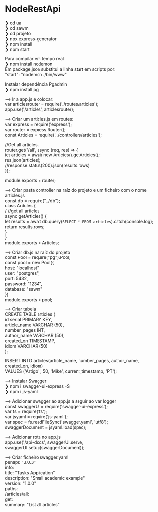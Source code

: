 # NodeRestApi

❯ cd ua \
❯ cd sawm \
❯ cd projeto \
❯ npx express-generator \
❯ npm install \
❯ npm start


Para compilar em tempo real \
❯ npm install nodemon \
Em package.json substitui a linha start em scripts por: \
"start": "nodemon ./bin/www"


Instalar dependência Pgadmin \
❯ npm install pg 




—> Ir a app.js e colocar: \
var articlesrouter = require('./routes/articles'); \
app.use('/articles', articlesrouter);




—> Criar um articles.js em routes: \
var express = require('express'); \
var router = express.Router(); \
const Articles = require('../controllers/articles');

//Get all articles. \
router.get('/all', async (req, res) => { \
    let articles = await new Articles().getArticles(); \
    res.json(articles); \
    //response.status(200).json(results.rows) \
});

module.exports = router;




—> Criar pasta controller na raíz do projeto e um ficheiro com o nome articles.js \
const db = require("../db"); \
class Articles { \
  /  //get all articles \
  async getArticles() { \
    let results = await db.query(`SELECT * FROM articles`).catch(console.log); \
    return results.rows; \
  } \
} \
module.exports = Articles;



—> Criar db.js na raíz do projeto \
const Pool = require("pg").Pool; \
const pool = new Pool({ \
    host: "localhost", \
    user: "postgres", \
    port: 5432, \
    password: "1234", \
    database: "sawm" \
}) \
module.exports = pool;


—> Criar tabela \
CREATE TABLE articles ( \
  id serial PRIMARY KEY, \
  article_name VARCHAR (50), \
  number_pages INT, \
  author_name VARCHAR (50), \
  created_on TIMESTAMP, \
  idiom VARCHAR (50) \
);

INSERT INTO articles(article_name, number_pages, author_name, created_on, idiom) \
VALUES ('Artigo1', 50, 'Mike', current_timestamp, 'PT');



—> Instalar Swagger \
❯ npm i swagger-ui-express -S \
❯ npm i js-yaml


—> Adicionar swagger ao app.js a seguir ao var logger \
const swaggerUI = require('swagger-ui-express'); \
var fs = require('fs'); \
var jsyaml = require('js-yaml'); \
var spec = fs.readFileSync('swagger.yaml', 'utf8'); \
swaggerDocument = jsyaml.load(spec);


—> Adicionar rota no app.js \
app.use('/api-docs', swaggerUI.serve, swaggerUI.setup(swaggerDocument));


—> Criar ficheiro swagger.yaml \
penapi: "3.0.3" \
info: \
  title: "Tasks Application" \
  description: "Small academic example" \
  version: "1.0.0" \
paths: \
  /articles/all: \
    get: \
      summary: "List all articles"